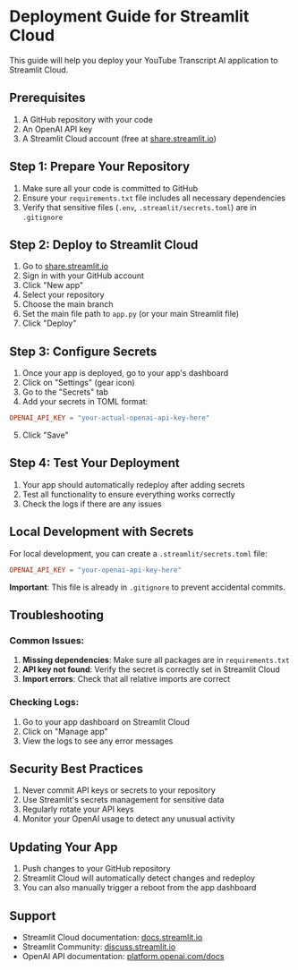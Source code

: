 # Deployment Guide for Streamlit Cloud

This guide will help you deploy your YouTube Transcript AI application to Streamlit Cloud.

## Prerequisites

1. A GitHub repository with your code
2. An OpenAI API key
3. A Streamlit Cloud account (free at [share.streamlit.io](https://share.streamlit.io))

## Step 1: Prepare Your Repository

1. Make sure all your code is committed to GitHub
2. Ensure your `requirements.txt` file includes all necessary dependencies
3. Verify that sensitive files (`.env`, `.streamlit/secrets.toml`) are in `.gitignore`

## Step 2: Deploy to Streamlit Cloud

1. Go to [share.streamlit.io](https://share.streamlit.io)
2. Sign in with your GitHub account
3. Click "New app"
4. Select your repository
5. Choose the main branch
6. Set the main file path to `app.py` (or your main Streamlit file)
7. Click "Deploy"

## Step 3: Configure Secrets

1. Once your app is deployed, go to your app's dashboard
2. Click on "Settings" (gear icon)
3. Go to the "Secrets" tab
4. Add your secrets in TOML format:

```toml
OPENAI_API_KEY = "your-actual-openai-api-key-here"
```

5. Click "Save"

## Step 4: Test Your Deployment

1. Your app should automatically redeploy after adding secrets
2. Test all functionality to ensure everything works correctly
3. Check the logs if there are any issues

## Local Development with Secrets

For local development, you can create a `.streamlit/secrets.toml` file:

```toml
OPENAI_API_KEY = "your-openai-api-key-here"
```

**Important**: This file is already in `.gitignore` to prevent accidental commits.

## Troubleshooting

### Common Issues:

1. **Missing dependencies**: Make sure all packages are in `requirements.txt`
2. **API key not found**: Verify the secret is correctly set in Streamlit Cloud
3. **Import errors**: Check that all relative imports are correct

### Checking Logs:

1. Go to your app dashboard on Streamlit Cloud
2. Click on "Manage app"
3. View the logs to see any error messages

## Security Best Practices

1. Never commit API keys or secrets to your repository
2. Use Streamlit's secrets management for sensitive data
3. Regularly rotate your API keys
4. Monitor your OpenAI usage to detect any unusual activity

## Updating Your App

1. Push changes to your GitHub repository
2. Streamlit Cloud will automatically detect changes and redeploy
3. You can also manually trigger a reboot from the app dashboard

## Support

- Streamlit Cloud documentation: [docs.streamlit.io](https://docs.streamlit.io)
- Streamlit Community: [discuss.streamlit.io](https://discuss.streamlit.io)
- OpenAI API documentation: [platform.openai.com/docs](https://platform.openai.com/docs) 